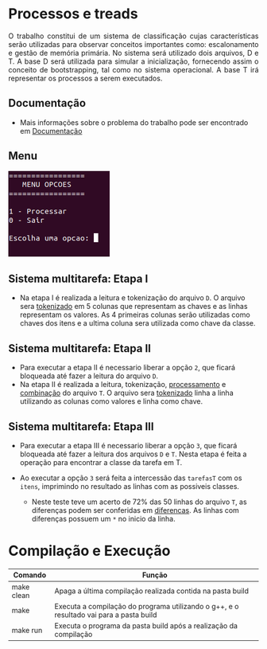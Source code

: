 # Processos e treads

<p align="justify">
	O trabalho constitui de um sistema de classificação cujas características serão utilizadas para observar conceitos importantes como: escalonamento e gestão de memória primária. No sistema será utilizado dois arquivos, D e T. A base D será utilizada para simular a inicialização, fornecendo assim o conceito de bootstrapping, tal como no sistema operacional. A base T irá representar os processos a serem executados.
</p>

## Documentação

- Mais informações sobre o problema do trabalho pode ser encontrado em [Documentação](https://github.com/danieldiv/processos-e-treads/blob/main/README-DOC.md)

## Menu

![Scrennshot](src/resource/imgs/menuPrincipal.png)

<!-- - Ao executar o programa tera as seguintes opções:

  - `0` - Finalizar o programa
  - `1` - Realizar a leitura do arquivo [D](https://github.com/danieldiv/processos-e-treads/blob/main/src/resource/D.csv)
  - `2` - Realizar a leitura do arquivo [T](https://github.com/danieldiv/processos-e-treads/blob/main/src/resource/T.csv)
  - `3` - Fazer as operacoes envolvendo os arquivod `D` e `T` -->

## Sistema multitarefa: Etapa I

- Na etapa I é realizada a leitura e tokenização do arquivo `D`. O arquivo sera [tokenizado](https://github.com/danieldiv/processos-e-threads/blob/main/src/class/template/util.hpp#L53) em 5 colunas que representam as chaves e as linhas representam os valores. As 4 primeiras colunas serão utilizadas como chaves dos itens e a ultima coluna sera utilizada como chave da classe.

## Sistema multitarefa: Etapa II

- Para executar a etapa II é necessario liberar a opção `2`, que ficará bloqueada até fazer a leitura do arquivo `D`.
- Na etapa II é realizada a leitura, tokenização, [processamento](https://github.com/danieldiv/processos-e-threads/blob/main/src/operacao.cpp#L16) e [combinação](https://github.com/danieldiv/processos-e-threads/blob/main/src/operacao.cpp#L49) do arquivo `T`. O arquivo sera [tokenizado](https://github.com/danieldiv/processos-e-threads/blob/main/src/class/template/util.hpp#L100) linha a linha utilizando as colunas como valores e linha como chave.

## Sistema multitarefa: Etapa III

- Para executar a etapa III é necessario liberar a opção `3`, que ficará bloqueada até fazer a leitura dos arquivos `D` e `T`. Nesta etapa é feita a operação para encontrar a classe da tarefa em T.

- Ao executar a opção `3` será feita a intercessão das `tarefasT` com os `itens`, imprimindo no resultado as linhas com as possiveis classes.
  - Neste teste teve um acerto de 72% das 50 linhas do arquivo `T`, as diferenças podem ser conferidas em [diferencas](https://github.com/danieldiv/processos-e-threads/blob/main/src/resource/diferencas). As linhas com diferenças possuem um `*` no inicio da linha.

# Compilação e Execução

| Comando    | Função                                                                                  |
| ---------- | --------------------------------------------------------------------------------------- |
| make clean | Apaga a última compilação realizada contida na pasta build                              |
| make       | Executa a compilação do programa utilizando o g++, e o resultado vai para a pasta build |
| make run   | Executa o programa da pasta build após a realização da compilação                       |
